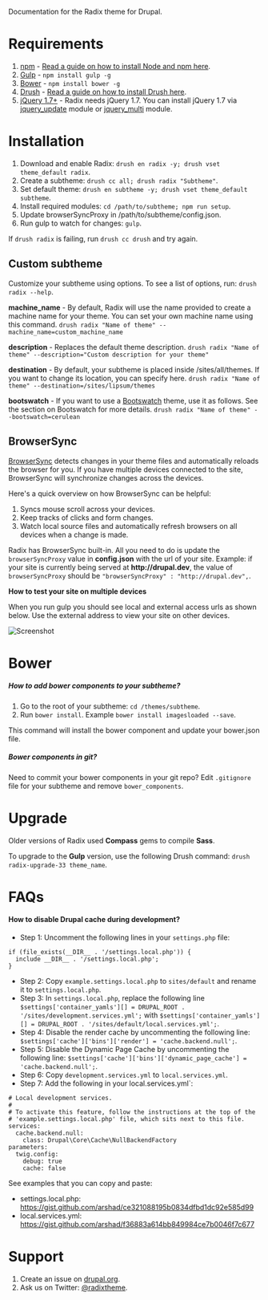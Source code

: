 Documentation for the Radix theme for Drupal.

# Requirements

1. [npm](https://www.npmjs.com) - [Read a guide on how to install Node and npm here](https://docs.npmjs.com/getting-started/installing-node).
2. [Gulp](http://gulpjs.com) - `npm install gulp -g`
3. [Bower](http://bower.io/) - `npm install bower -g`
4. [Drush](http://drush.org) - [Read a guide on how to install Drush here](http://www.drush.org/en/master/install/).
5. [jQuery 1.7+](http://drupal.org/project/jquery_update) - Radix needs jQuery 1.7. You can install jQuery 1.7 via [jquery_update](http://drupal.org/project/jquery_update) module or [jquery_multi](http://drupal.org/project/jqmulti) module.

# Installation

1. Download and enable Radix: `drush en radix -y; drush vset theme_default radix`.
2. Create a subtheme: `drush cc all; drush radix "Subtheme"`.
3. Set default theme: `drush en subtheme -y; drush vset theme_default subtheme`.
4. Install required modules: `cd /path/to/subtheme; npm run setup`.
5. Update browserSyncProxy in /path/to/subtheme/config.json.
6. Run gulp to watch for changes: `gulp`.

If `drush radix` is failing, run `drush cc drush` and try again.

## Custom subtheme
Customize your subtheme using options. To see a list of options, run: `drush radix --help`.

**machine_name** - By default, Radix will use the name provided to create a machine name for your theme. You can set your own machine name using this command.
`drush radix "Name of theme" --machine_name=custom_machine_name`

**description** - Replaces the default theme description.
`drush radix "Name of theme" --description="Custom description for your theme"`

**destination** - By default, your subtheme is placed inside /sites/all/themes. If you want to change its location, you can specify here.
`drush radix "Name of theme" --destination=/sites/lipsum/themes`

**bootswatch** - If you want to use a [Bootswatch](http://bootswatch.com) theme, use it as follows. See the section on Bootswatch for more details.
`drush radix "Name of theme" --bootswatch=cerulean`

## BrowserSync

[BrowserSync](https://www.browsersync.io) detects changes in your theme files and automatically reloads the browser for you.
If you have multiple devices connected to the site, BrowserSync will synchronize changes across the devices.

Here's a quick overview on how BrowserSync can be helpful:

1. Syncs mouse scroll across your devices.
2. Keep tracks of clicks and form changes.
3. Watch local source files and automatically refresh browsers on all devices when a change is made.

Radix has BrowserSync built-in. All you need to do is update the `browserSyncProxy` value in **config.json** with the url of your site. Example:
if your site is currently being served at __http://drupal.dev__, the value of `browserSyncProxy` should be `"browserSyncProxy" : "http://drupal.dev",`.

**How to test your site on multiple devices**

When you run gulp you should see local and external access urls as shown below. Use the external address to view your site on other devices.

![Screenshot](images/radix-gulp-browsersync.png)

# Bower

##### How to add bower components to your subtheme?

1. Go to the root of your subtheme: `cd /themes/subtheme`.
2. Run `bower install`. Example `bower install imagesloaded --save`.

This command will install the bower component and update your bower.json file.

##### Bower components in git?

Need to commit your bower components in your git repo? Edit `.gitignore` file for your subtheme and remove `bower_components`.

# Upgrade

Older versions of Radix used **Compass** gems to compile **Sass**.

To upgrade to the **Gulp** version, use the following Drush command: `drush radix-upgrade-33 theme_name`.

# FAQs

#### How to disable Drupal cache during development?

* Step 1: Uncomment the following lines in your `settings.php` file:

```
if (file_exists(__DIR__ . '/settings.local.php')) {
  include __DIR__ . '/settings.local.php';
}
```

* Step 2: Copy `example.settings.local.php` to `sites/default` and rename it to `settings.local.php`.
* Step 3: In `settings.local.php`, replace the following line `$settings['container_yamls'][] = DRUPAL_ROOT . '/sites/development.services.yml';` with `$settings['container_yamls'][] = DRUPAL_ROOT . '/sites/default/local.services.yml';`.
* Step 4: Disable the render cache by uncommenting the following line: `$settings['cache']['bins']['render'] = 'cache.backend.null';`.
* Step 5: Disable the Dynamic Page Cache by uncommenting the following line: `$settings['cache']['bins']['dynamic_page_cache'] = 'cache.backend.null';`.
* Step 6: Copy `development.services.yml` to `local.services.yml`.
* Step 7: Add the following in your local.services.yml`:
```
# Local development services.
#
# To activate this feature, follow the instructions at the top of the
# 'example.settings.local.php' file, which sits next to this file.
services:
  cache.backend.null:
    class: Drupal\Core\Cache\NullBackendFactory
parameters:
  twig.config:
    debug: true
    cache: false
```

See examples that you can copy and paste:

* settings.local.php: https://gist.github.com/arshad/ce321088195b0834dfbd1dc92e585d99
* local.services.yml: https://gist.github.com/arshad/f36883a614bb849984ce7b0046f7c677


# Support

1. Create an issue on [drupal.org](https://www.drupal.org/project/issues/radix).
2. Ask us on Twitter: [@radixtheme](http://twitter.com/radixtheme).
